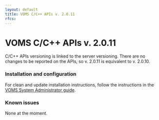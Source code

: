 ```yaml
---
layout: default
title: VOMS C/C++ APIs v. 2.0.11
rfcs:
---
```


# VOMS C/C++ APIs v. 2.0.11

C/C++ APIs versioning is linked to the server versioning.
There are no changes to be reported on the APIs, so v. 2.0.11
is equivalent to v. 2.0.10.

### Installation and configuration

For clean and update installation instructions, follow the instructions in the [VOMS System Administrator guide]({{site.baseurl}}/documentation/sysadmin-guide).

### Known issues

None at the moment.
